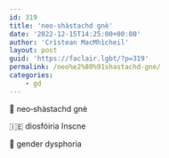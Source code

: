 ```yaml
---
id: 319
title: 'neo‑shàstachd gnè'
date: '2022-12-15T14:25:00+00:00'
author: 'Crìstean MacMhìcheil'
layout: post
guid: 'https://faclair.lgbt/?p=319'
permalink: /neo%e2%80%91shastachd-gne/
categories:
    - gd
---
```


&#x1f3f4;&#xe0067;&#xe0062;&#xe0073;&#xe0063;&#xe0074;&#xe007f; neo‑shàstachd gnè

&#x1f1ee;&#x1f1ea; diosfóiria Inscne

&#x1f3f4;&#xe0067;&#xe0062;&#xe0065;&#xe006e;&#xe0067;&#xe007f; gender dysphoria